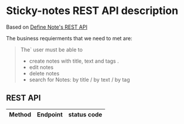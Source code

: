 # Sticky-notes REST API description

Based on [Define Note's REST API](https://github.com/aivaraleksiev/Sticky-notes.com/issues/4)

The business requierments that we need to met are: 

> The` user must be able to
> - create notes with title, text and tags .
> - edit notes
> - delete notes
> - search for Notes: by title / by text / by tag

## REST API

| Method | Endpoint | status code|
| ------ | ------   | ------     | 
